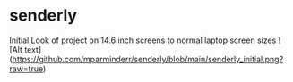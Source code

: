 # senderly
Initial Look of project on 14.6 inch screens to normal laptop screen sizes
! [Alt text] (https://github.com/mparminderr/senderly/blob/main/senderly_initial.png?raw=true)
